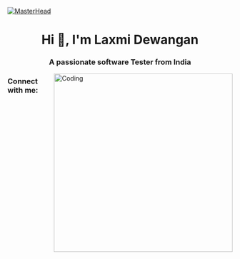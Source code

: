 [![MasterHead](https://1.bp.blogspot.com/-7A4WynwLsMw/XbBpCXG8fHI/AAAAAAAAMt4/uOa1bpLskYgrwGbllhSu2SDj_Mig8SXJQCLcBGAsYHQ/s1600/2000_600px.gif)](https://bablu733.io)
<h1 align="center">Hi 👋, I'm Laxmi Dewangan</h1>
<h3 align="center">A passionate software Tester from India</h3>
<img align="right" alt="Coding" width="400" src="https://irp-cdn.multiscreensite.com/599c5dd6/dms3rep/multi/Thoroughness+in+Testing.gif">
<h3 align="left">Connect with me:</h3>
